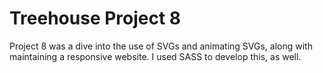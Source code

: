 # Treehouse Project 8

Project 8 was a dive into the use of SVGs and animating SVGs, along with maintaining a responsive website.  I used SASS to develop this, as well.
